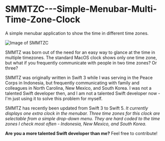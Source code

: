 # SMMTZC---Simple-Menubar-Multi-Time-Zone-Clock

A simple menubar application to show the time in different time zones. 

![Image of SMMTZC](img/github_banner.png)

SMMTZ was born out of the need for an easy way to glance at the time in multiple timezones.
The standard MacOS clock shows only one time zone, but what if you frequently communicate with people in two time zones? Or three? 

SMMTZ was originally written in Swift 3 while I was serving in the Peace Corps in Indonesia, but frequently communicating with family and colleagues in North Carolina, New Mexico, and South Korea. I was not a talented Swift developer then, and I am not a talented Swift developer now - I'm just using it to solve this problem for myself. 

SMMTZ has recently been updated from Swift 3 to Swift 5. *It currently displays one extra clock in the menubar. Three time zones for this clock are selectable from a simple drop-down menu. They are hard coded to the time zones I check most often - Indonesia, New Mexico, and South Korea.* 

**Are you a more talented Swift developer than me?** Feel free to contribute! 

